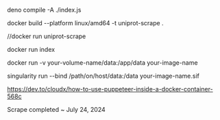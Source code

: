 deno compile -A ./index.js

docker build --platform linux/amd64 -t uniprot-scrape .

//docker run uniprot-scrape

docker run index

docker run -v your-volume-name/data:/app/data your-image-name

singularity run --bind /path/on/host/data:/data your-image-name.sif

https://dev.to/cloudx/how-to-use-puppeteer-inside-a-docker-container-568c

Scrape completed ~ July 24, 2024
